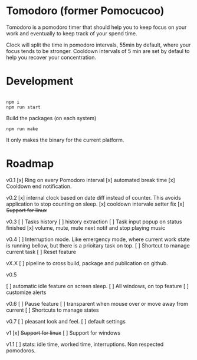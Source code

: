 # Tomodoro (former Pomocucoo)

Tomodoro is a pomodoro timer that should help you to keep focus on your work and eventually to keep track of your spend time. 

Clock will split the time in pomodoro intervals, 55min by default, where your focus tends to be stronger. Cooldown intervals of 5 min are set by defaul to help you recover your concentration. 

# Development

```

npm i
npm run start
```

Build the packages (on each system)
```
npm run make
``` 
It only makes the binary for the current platform. 


# Roadmap

v0.1
[x] Ring on every Pomodoro interval
[x] automated break time
[x] Cooldown end notification. 

v0.2
[x] internal clock based on date diff instead of counter. This avoids application to stop counting on sleep. 
[x] cooldown intervale setter fix
[x] ~~Support for linux~~ 


v0.3
[ ] Tasks history
[ ] history extraction
[ ] Task input popup on status finished
[x] volume, mute, mute next notif and stop playing music


v0.4
[ ] Interruption mode. Like emergency mode, where current work state is running bellow, but there is a prioitary task on top. 
[ ] Shortcut to manage current task
[ ] Reset feature


vX.X
[ ] pipeline to cross build, package and publication on github. 

v0.5

[ ] automatic idle feature on screen sleep. 
[ ] All windows, on top feature
[ ] customize alerts

v0.6 
[ ] Pause feature
[ ] transparent when mouse over or move away from current
[ ] Shortcuts to manage states

v0.7
[ ] pleasant look and feel.
[ ] default settings

v1
[x] ~~Support for linux~~
[ ] Support for windows

v1.1
[ ] stats: idle time, worked time, interruptions. Non respected pomodoros. 
